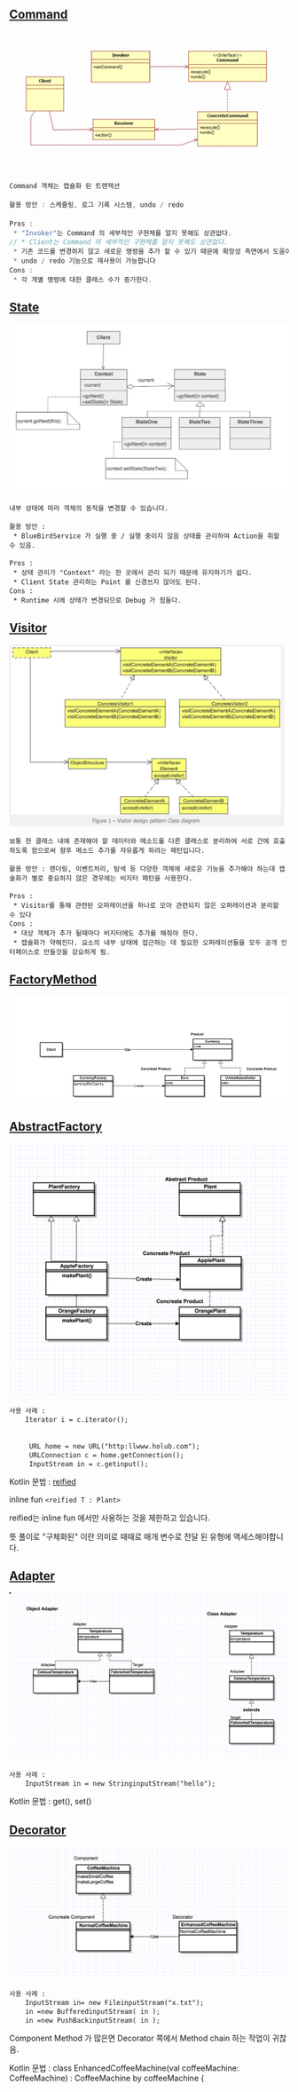
[Command](/src/main/kotlin/taesu/Command.kt)
-----
![Command](/screen/Command.png)

```kotlin

Command 객체는 캡슐화 된 트랜잭션

활용 방안 : 스케쥴링, 로그 기록 시스템, undo / redo

Pros : 
 * "Invoker"는 Command 의 세부적인 구현체를 알지 못해도 상관없다.
// * Client는 Command 의 세부적인 구현체를 알지 못해도 상관없다.
 * 기존 코드를 변경하지 않고 새로운 명령을 추가 할 수 있기 때문에 확장성 측면에서 도움이 됩니다
 * undo / redo 기능으로 재사용이 가능합니다
Cons : 
 * 각 개별 명령에 대한 클래스 수가 증가한다.

```


[State](/src/main/kotlin/taesu/State.kt)
-----
![State](/screen/State.png)
````
내부 상태에 따라 객체의 동작을 변경할 수 있습니다.

활용 방안 : 
 * BlueBirdService 가 실행 중 / 실행 중이지 않음 상태를 관리하여 Action을 취할 수 있음.

Pros : 
 * 상태 관리가 "Context" 라는 한 곳에서 관리 되기 때문에 유지하기가 쉽다.
 * Client State 관리하는 Point 를 신경쓰지 않아도 된다.
Cons : 
 * Runtime 시에 상태가 변경되므로 Debug 가 힘들다. 
 ````
 [Visitor](/src/main/kotlin/taesu/Visitor.kt)
 -----
 ![Visitor](/screen/Visitor.png)
 
```` 
보통 한 클래스 내에 존재해야 할 데이터와 메소드를 다른 클래스로 분리하여 서로 간에 호출하도록 함으로써 향후 메소드 추가를 자유롭게 하려는 패턴입니다.

활용 방안 : 랜더링, 이벤트처리, 탐색 등 다양한 객체에 새로운 기능을 추가해야 하는데 캡슐화가 별로 중요하지 않은 경우에는 비지터 패턴을 사용한다.

Pros : 
 * Visitor를 통해 관련된 오퍼레이션을 하나로 모아 관련되지 않은 오퍼레이션과 분리할 수 있다
Cons : 
 * 대상 객체가 추가 될때마다 비지터에도 추가를 해줘야 한다.
 * 캡슐화가 약해진다. 요소의 내부 상태에 접근하는 데 필요한 오퍼레이션들을 모두 공개 인터페이스로 만들것을 강요하게 됨. 
````


 [FactoryMethod](/src/main/kotlin/FactoryMethod.kt)
 -----
 ![FactoryMethod](/screen/FactoryMethod.jpg)
 
 
 [AbstractFactory](/src/main/kotlin/AbstractFactory.kt)
 -----
 ![AbstractFactory](/screen/AbstractFactory.png)
 
```` 
사용 사례 : 
	Iterator i = c.iterator();


	 URL home = new URL("http:llwww.holub.com"); 
	 URLConnection c = home.getConnection();  
	 InputStream in = c.getinput();

````

Kotlin 문법 : [reified](/src/main/kotlin/reified.kt)
  
  inline fun `<reified T : Plant>`

  reified는 inline fun 에서만 사용하는 것을 제한하고 있습니다.
  
  뜻 풀이로 "구체화된" 이란 의미로 때때로 매개 변수로 전달 된 유형에 액세스해야합니다.
  

 [Adapter](/src/main/kotlin/Adapter.kt)
 -----
 ![Adapter](/screen/Adapter.png)
 
```` 
사용 사례 : 
	InputStream in = new StringinputStream("hello");

````

Kotlin 문법 : 
  get(), set()
  

 [Decorator](/src/main/kotlin/Decorator.kt)
 -----
 ![Decorator](/screen/Decorator.png)
 
```` 
사용 사례 : 
	InputStream in= new FileinputStream("x.txt"); 
	in =new BufferedinputStream( in );
	in =new PushBackinputStream( in );

````
Component Method 가 많은면 Decorator 쪽에서 Method chain 하는 작업이 귀찮음.

Kotlin 문법 : 
class EnhancedCoffeeMachine(val coffeeMachine: CoffeeMachine)
    : CoffeeMachine by coffeeMachine {